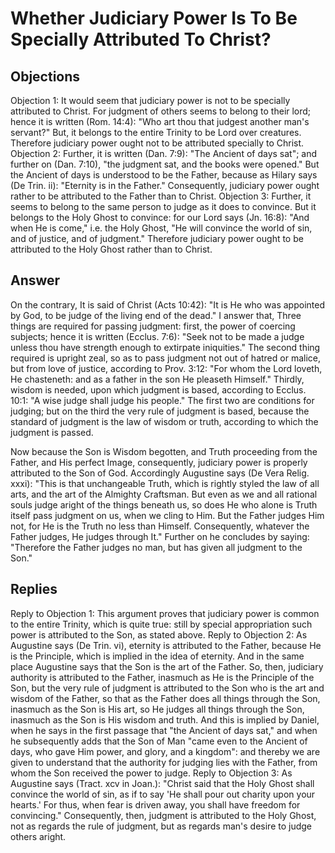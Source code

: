 # Whether Judiciary Power Is To Be Specially Attributed To Christ?
## Objections
Objection 1: It would seem that judiciary power is not to be specially attributed to Christ. For judgment of others seems to belong to their lord; hence it is written (Rom. 14:4): "Who art thou that judgest another man's servant?" But, it belongs to the entire Trinity to be Lord over creatures. Therefore judiciary power ought not to be attributed specially to Christ.
Objection 2: Further, it is written (Dan. 7:9): "The Ancient of days sat"; and further on (Dan. 7:10), "the judgment sat, and the books were opened." But the Ancient of days is understood to be the Father, because as Hilary says (De Trin. ii): "Eternity is in the Father." Consequently, judiciary power ought rather to be attributed to the Father than to Christ.
Objection 3: Further, it seems to belong to the same person to judge as it does to convince. But it belongs to the Holy Ghost to convince: for our Lord says (Jn. 16:8): "And when He is come," i.e. the Holy Ghost, "He will convince the world of sin, and of justice, and of judgment." Therefore judiciary power ought to be attributed to the Holy Ghost rather than to Christ.
## Answer
On the contrary, It is said of Christ (Acts 10:42): "It is He who was appointed by God, to be judge of the living end of the dead."
I answer that, Three things are required for passing judgment: first, the power of coercing subjects; hence it is written (Ecclus. 7:6): "Seek not to be made a judge unless thou have strength enough to extirpate iniquities." The second thing required is upright zeal, so as to pass judgment not out of hatred or malice, but from love of justice, according to Prov. 3:12: "For whom the Lord loveth, He chasteneth: and as a father in the son He pleaseth Himself." Thirdly, wisdom is needed, upon which judgment is based, according to Ecclus. 10:1: "A wise judge shall judge his people." The first two are conditions for judging; but on the third the very rule of judgment is based, because the standard of judgment is the law of wisdom or truth, according to which the judgment is passed.

Now because the Son is Wisdom begotten, and Truth proceeding from the Father, and His perfect Image, consequently, judiciary power is properly attributed to the Son of God. Accordingly Augustine says (De Vera Relig. xxxi): "This is that unchangeable Truth, which is rightly styled the law of all arts, and the art of the Almighty Craftsman. But even as we and all rational souls judge aright of the things beneath us, so does He who alone is Truth itself pass judgment on us, when we cling to Him. But the Father judges Him not, for He is the Truth no less than Himself. Consequently, whatever the Father judges, He judges through It." Further on he concludes by saying: "Therefore the Father judges no man, but has given all judgment to the Son."
## Replies
Reply to Objection 1: This argument proves that judiciary power is common to the entire Trinity, which is quite true: still by special appropriation such power is attributed to the Son, as stated above.
Reply to Objection 2: As Augustine says (De Trin. vi), eternity is attributed to the Father, because He is the Principle, which is implied in the idea of eternity. And in the same place Augustine says that the Son is the art of the Father. So, then, judiciary authority is attributed to the Father, inasmuch as He is the Principle of the Son, but the very rule of judgment is attributed to the Son who is the art and wisdom of the Father, so that as the Father does all things through the Son, inasmuch as the Son is His art, so He judges all things through the Son, inasmuch as the Son is His wisdom and truth. And this is implied by Daniel, when he says in the first passage that "the Ancient of days sat," and when he subsequently adds that the Son of Man "came even to the Ancient of days, who gave Him power, and glory, and a kingdom": and thereby we are given to understand that the authority for judging lies with the Father, from whom the Son received the power to judge.
Reply to Objection 3: As Augustine says (Tract. xcv in Joan.): "Christ said that the Holy Ghost shall convince the world of sin, as if to say 'He shall pour out charity upon your hearts.' For thus, when fear is driven away, you shall have freedom for convincing." Consequently, then, judgment is attributed to the Holy Ghost, not as regards the rule of judgment, but as regards man's desire to judge others aright.
